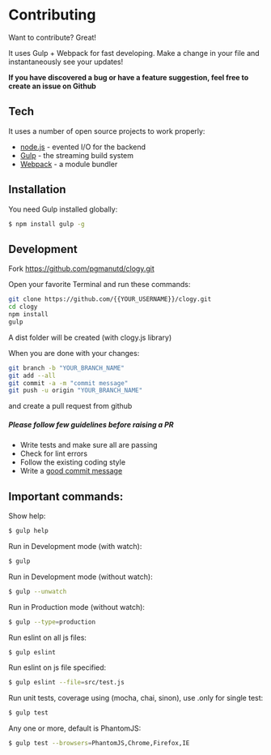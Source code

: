 # Contributing

Want to contribute? Great!

It uses Gulp + Webpack for fast developing.
Make a change in your file and instantaneously see your updates!

**If you have discovered a bug or have a feature suggestion, feel free to create an issue on Github**

## Tech

It uses a number of open source projects to work properly:

* [node.js] - evented I/O for the backend
* [Gulp] - the streaming build system
* [Webpack] - a module bundler

## Installation

You need Gulp installed globally:

```sh
$ npm install gulp -g
```

## Development

Fork https://github.com/pgmanutd/clogy.git

Open your favorite Terminal and run these commands:
```bash
git clone https://github.com/{{YOUR_USERNAME}}/clogy.git
cd clogy
npm install
gulp
```
A dist folder will be created (with clogy.js library)

When you are done with your changes:
```bash
git branch -b "YOUR_BRANCH_NAME"
git add --all
git commit -a -m "commit message"
git push -u origin "YOUR_BRANCH_NAME"
```
and create a pull request from github


##### Please follow few guidelines before raising a PR

* Write tests and make sure all are passing
* Check for lint errors
* Follow the existing coding style
* Write a [good commit message](http://tbaggery.com/2008/04/19/a-note-about-git-commit-messages.html)


## Important commands:

Show help:
```bash
$ gulp help
```

Run in Development mode (with watch):
```bash
$ gulp
```

Run in Development mode (without watch):
```bash
$ gulp --unwatch
```

Run in Production mode (without watch):
```bash
$ gulp --type=production
```

Run eslint on all js files:
```bash
$ gulp eslint
```

Run eslint on js file specified:
```bash
$ gulp eslint --file=src/test.js
```

Run unit tests, coverage using (mocha, chai, sinon), use .only for single test:
```bash
$ gulp test
```

Any one or more, default is PhantomJS:
```bash
$ gulp test --browsers=PhantomJS,Chrome,Firefox,IE
```

[//]: # (These are reference links used in the body of this note and get stripped out when the markdown processor does its job. There is no need to format nicely because it shouldn't be seen. Thanks SO - http://stackoverflow.com/questions/4823468/store-comments-in-markdown-syntax)


   [node.js]: <http://nodejs.org>
   [Gulp]: <http://gulpjs.com>
   [Webpack]: <https://webpack.github.io/>
